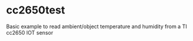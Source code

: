 # cc2650test

Basic example to read ambient/object temperature and humidity from a TI cc2650 IOT sensor
